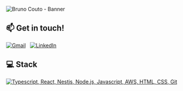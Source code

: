 ![Bruno Couto - Banner](https://github.com/user-attachments/assets/9ba64487-908c-461d-b05b-abf0926f4e23)

## 📫 Get in touch!

[![Gmail](https://skillicons.dev/icons?i=gmail)](mailto:bruno.t.couto@icloud.com?subject=Hello%20Bruno!) &nbsp; 
[![LinkedIn](https://skillicons.dev/icons?i=linkedin)](https://www.linkedin.com/in/brunotc/) &nbsp; 

## 💻 Stack
[![Typescript, React, Nestjs, Node.js, Javascript, AWS, HTML, CSS, Git](https://skillicons.dev/icons?i=ts,react,nestjs,nodejs,js,aws,html,css,git)](https://skillicons.dev)
